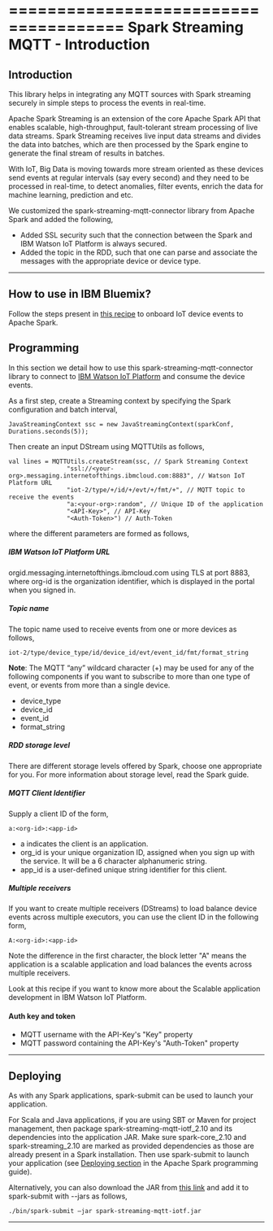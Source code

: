 ======================================
Spark Streaming MQTT - Introduction
======================================

Introduction
-------------

This library helps in integrating any MQTT sources with Spark streaming securely in simple steps to process the events in real-time.

Apache Spark Streaming is an extension of the core Apache Spark API that enables scalable, high-throughput, fault-tolerant stream processing of live data streams. Spark Streaming receives live input data streams and divides the data into batches, which are then processed by the Spark engine to generate the final stream of results in batches.

With IoT, Big Data is moving towards more stream oriented as these devices send events at regular intervals (say every second) and they need to be processed in real-time, to detect anomalies, filter events, enrich the data for machine learning, prediction and etc.

We customized the spark-streaming-mqtt-connector library from Apache Spark and added the following,
* Added SSL security such that the connection between the Spark and IBM Watson IoT Platform is always secured.
* Added the topic in the RDD, such that one can parse and associate the messages with the appropriate device or device type. 

----

How to use in IBM Bluemix?
--------------------------

Follow the steps present in [this recipe](http://www.ibm.com/internet-of-things/) to onboard IoT device events to Apache Spark.

Programming
------------

In this section we detail how to use this spark-streaming-mqtt-connector library to connect to [IBM Watson IoT Platform](http://www.ibm.com/internet-of-things/) and consume the device events.

As a first step, create a Streaming context by specifying the Spark configuration and batch interval,

    JavaStreamingContext ssc = new JavaStreamingContext(sparkConf, Durations.seconds(5));
    
Then create an input DStream using MQTTUtils as follows,

    val lines = MQTTUtils.createStream(ssc, // Spark Streaming Context
                    "ssl://<your-org>.messaging.internetofthings.ibmcloud.com:8883", // Watson IoT Platform URL
                    "iot-2/type/+/id/+/evt/+/fmt/+", // MQTT topic to receive the events
                    "a:<your-org>:random", // Unique ID of the application
                    "<API-Key>", // API-Key
                    "<Auth-Token>") // Auth-Token

where the different parameters are formed as follows,

##### IBM Watson IoT Platform URL #####

orgid.messaging.internetofthings.ibmcloud.com using TLS at port 8883, where org-id is the organization identifier, which is displayed in the portal when you signed in.

##### Topic name #####

The topic name used to receive events from one or more devices as follows,

    iot-2/type/device_type/id/device_id/evt/event_id/fmt/format_string

**Note**: The MQTT “any” wildcard character (+) may be used for any of the following components if you want to subscribe to more than one type of event, or events from more than a single device.

* device_type
* device_id
* event_id
* format_string

##### RDD storage level #####

There are different storage levels offered by Spark, choose one appropriate for you. For more information about storage level, read the Spark guide.

##### MQTT Client Identifier #####

Supply a client ID of the form,

    a:<org-id>:<app-id>

* a indicates the client is an application.
* org_id is your unique organization ID, assigned when you sign up with the service. It will be a 6 character alphanumeric string.
* app_id is a user-defined unique string identifier for this client.

##### Multiple receivers #####

If you want to create multiple receivers (DStreams) to load balance device events across multiple executors, you can use the client ID in the following form,

    A:<org-id>:<app-id>

Note the difference in the first character, the block letter "A" means the application is a scalable application and load balances the events across multiple receivers.

Look at this recipe if you want to know more about the Scalable application development in IBM Watson IoT Platform.

#### Auth key and token ####

* MQTT username with the API-Key's "Key" property
* MQTT password containing the API-Key's "Auth-Token" property 

----

Deploying
---------

As with any Spark applications, spark-submit can be used to launch your application. 

For Scala and Java applications, if you are using SBT or Maven for project management, then package spark-streaming-mqtt-iotf_2.10 and its dependencies into the application JAR. Make sure spark-core_2.10 and spark-streaming_2.10 are marked as provided dependencies as those are already present in a Spark installation. Then use spark-submit to launch your application (see [Deploying section](http://spark.apache.org/docs/latest/streaming-programming-guide.html#deploying-applications) in the Apache Spark programming guide).

Alternatively, you can also download the JAR from [this link](https://github.com/sathipal/spark-streaming-mqtt-with-security_2.10-1.3.0/releases/download/0.0.1/spark-streaming-mqtt-security_2.10-1.3.0-0.0.1.jar) and add it to spark-submit with --jars as follows,


    ./bin/spark-submit –jar spark-streaming-mqtt-iotf.jar

----
